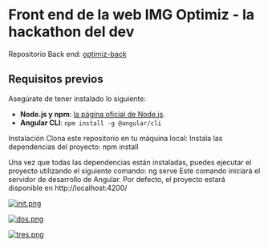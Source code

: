 # Front end de la web IMG Optimiz - la hackathon del dev
Repositorio Back  end: [optimiz-back](https://github.com/jonnathan4rt/optimiz-back)  

## Requisitos previos
Asegúrate de tener instalado lo siguiente:

- **Node.js y npm**: [la página oficial de Node.js](https://nodejs.org/).
- **Angular CLI**: `npm install -g @angular/cli`

Instalación
Clona este repositorio en tu máquina local:
Instala las dependencias del proyecto:
npm install

Una vez que todas las dependencias están instaladas, puedes ejecutar el proyecto utilizando el siguiente comando:
ng serve
Este comando iniciará el servidor de desarrollo de Angular. Por defecto, el proyecto estará disponible en http://localhost:4200/



[![init.png](https://i.postimg.cc/NfnCJNvP/init.png)](https://postimg.cc/JGbQt5nb)

[![dos.png](https://i.postimg.cc/8c04YC9r/dos.png)](https://postimg.cc/rR550q88)

[![tres.png](https://i.postimg.cc/cJBmShPW/tres.png)](https://postimg.cc/mchM3Ybp)
